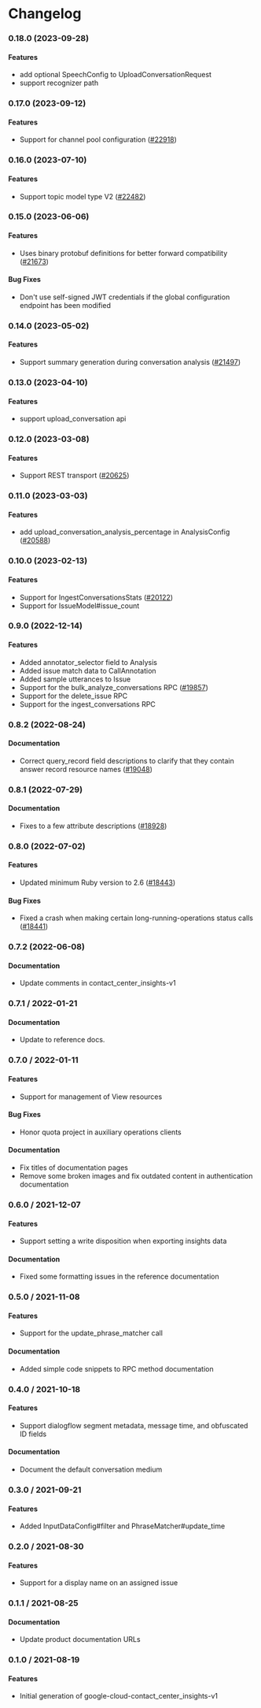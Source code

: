 # Changelog

### 0.18.0 (2023-09-28)

#### Features

* add optional SpeechConfig to UploadConversationRequest  
* support recognizer path 

### 0.17.0 (2023-09-12)

#### Features

* Support for channel pool configuration ([#22918](https://github.com/googleapis/google-cloud-ruby/issues/22918)) 

### 0.16.0 (2023-07-10)

#### Features

* Support topic model type V2 ([#22482](https://github.com/googleapis/google-cloud-ruby/issues/22482)) 

### 0.15.0 (2023-06-06)

#### Features

* Uses binary protobuf definitions for better forward compatibility ([#21673](https://github.com/googleapis/google-cloud-ruby/issues/21673)) 
#### Bug Fixes

* Don't use self-signed JWT credentials if the global configuration endpoint has been modified 

### 0.14.0 (2023-05-02)

#### Features

* Support summary generation during conversation analysis ([#21497](https://github.com/googleapis/google-cloud-ruby/issues/21497)) 

### 0.13.0 (2023-04-10)

#### Features

* support upload_conversation api 

### 0.12.0 (2023-03-08)

#### Features

* Support REST transport ([#20625](https://github.com/googleapis/google-cloud-ruby/issues/20625)) 

### 0.11.0 (2023-03-03)

#### Features

* add upload_conversation_analysis_percentage in AnalysisConfig ([#20588](https://github.com/googleapis/google-cloud-ruby/issues/20588)) 

### 0.10.0 (2023-02-13)

#### Features

* Support for IngestConversationsStats ([#20122](https://github.com/googleapis/google-cloud-ruby/issues/20122)) 
* Support for IssueModel#issue_count 

### 0.9.0 (2022-12-14)

#### Features

* Added annotator_selector field to Analysis 
* Added issue match data to CallAnnotation 
* Added sample utterances to Issue 
* Support for the bulk_analyze_conversations RPC ([#19857](https://github.com/googleapis/google-cloud-ruby/issues/19857)) 
* Support for the delete_issue RPC 
* Support for the ingest_conversations RPC 

### 0.8.2 (2022-08-24)

#### Documentation

* Correct query_record field descriptions to clarify that they contain answer record resource names ([#19048](https://github.com/googleapis/google-cloud-ruby/issues/19048)) 

### 0.8.1 (2022-07-29)

#### Documentation

* Fixes to a few attribute descriptions ([#18928](https://github.com/googleapis/google-cloud-ruby/issues/18928)) 

### 0.8.0 (2022-07-02)

#### Features

* Updated minimum Ruby version to 2.6 ([#18443](https://github.com/googleapis/google-cloud-ruby/issues/18443)) 
#### Bug Fixes

* Fixed a crash when making certain long-running-operations status calls ([#18441](https://github.com/googleapis/google-cloud-ruby/issues/18441)) 

### 0.7.2 (2022-06-08)

#### Documentation

* Update comments in contact_center_insights-v1

### 0.7.1 / 2022-01-21

#### Documentation

* Update to reference docs.

### 0.7.0 / 2022-01-11

#### Features

* Support for management of View resources

#### Bug Fixes

* Honor quota project in auxiliary operations clients

#### Documentation

* Fix titles of documentation pages
* Remove some broken images and fix outdated content in authentication documentation

### 0.6.0 / 2021-12-07

#### Features

* Support setting a write disposition when exporting insights data

#### Documentation

* Fixed some formatting issues in the reference documentation

### 0.5.0 / 2021-11-08

#### Features

* Support for the update_phrase_matcher call

#### Documentation

* Added simple code snippets to RPC method documentation

### 0.4.0 / 2021-10-18

#### Features

* Support dialogflow segment metadata, message time, and obfuscated ID fields

#### Documentation

* Document the default conversation medium

### 0.3.0 / 2021-09-21

#### Features

* Added InputDataConfig#filter and PhraseMatcher#update_time

### 0.2.0 / 2021-08-30

#### Features

* Support for a display name on an assigned issue

### 0.1.1 / 2021-08-25

#### Documentation

* Update product documentation URLs

### 0.1.0 / 2021-08-19

#### Features

* Initial generation of google-cloud-contact_center_insights-v1
